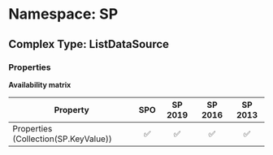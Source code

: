 # Namespace: SP

## Complex Type: ListDataSource

### Properties

**Availability matrix**

Property | SPO | SP 2019 | SP 2016 | SP 2013
----------|:---:|:-------:|:-------:|:-------:
Properties (Collection(SP.KeyValue)) | ✅ | ✅ | ✅ | ✅